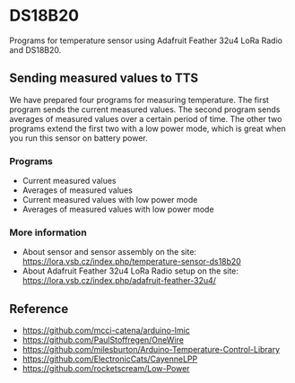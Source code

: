 # DS18B20

Programs for temperature sensor using Adafruit Feather 32u4 LoRa Radio and DS18B20.

## Sending measured values to TTS

We have prepared four programs for measuring temperature. The first program sends the current measured values. The second program sends averages of measured values over a certain period of time. The other two programs extend the first two with a low power mode, which is great when you run this sensor on battery power.

### Programs
- Current measured values
- Averages of measured values
- Current measured values with low power mode
- Averages of measured values with low power mode

### More information
- About sensor and sensor assembly on the site: https://lora.vsb.cz/index.php/temperature-sensor-ds18b20
- About Adafruit Feather 32u4 LoRa Radio setup on the site: https://lora.vsb.cz/index.php/adafruit-feather-32u4/

## Reference
- https://github.com/mcci-catena/arduino-lmic
- https://github.com/PaulStoffregen/OneWire
- https://github.com/milesburton/Arduino-Temperature-Control-Library
- https://github.com/ElectronicCats/CayenneLPP
- https://github.com/rocketscream/Low-Power
